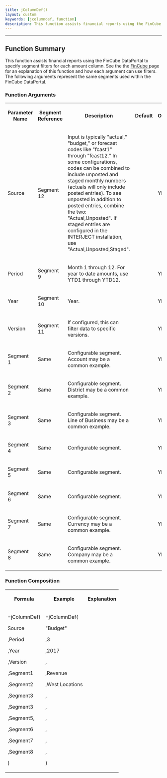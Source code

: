 ```yaml
---
title: jColumnDef()
layout: custom
keywords: [jcolumndef, function]
description: This function assists financial reports using the FinCube DataPortal to specify segment filters for each amount column. 
---
```

* * *

##  Function Summary 

This function assists financial reports using the FinCube DataPortal to specify segment filters for each amount column. See the the [ FinCube ](/wIndex/FinCube---The-Financial-Cube.html) page for an explanation of this function and how each argument can use filters. The following arguments represent the same segments used within the FinCube DataPortal. 

###  Function Arguments   
  
<table>  
<tr>  
<th>

Parameter Name 
</th>  
<th>

Segment Reference 
</th>  
<th>

Description 
</th>  
<th>

Default 
</th>  
<th>

Optional 
</th> </tr>  
<tr>  
<td>



Source 


</td>  
<td>

Segment 12 
</td>  
<td>

Input is typically "actual," "budget," or forecast codes like "fcast1" through "fcast12." In some configurations, codes can be combined to include unposted and staged monthly numbers (actuals will only include posted entries). To see unposted in addition to posted entries, combine the two: "Actual,Unposted". If staged entries are configured in the INTERJECT installation, use "Actual,Unposted,Staged". 
</td>  
<td>


</td>  
<td>



YES 


</td> </tr>  
<tr>  
<td>

Period 
</td>  
<td>

Segment 9 
</td>  
<td>



Month 1 through 12. For year to date amounts, use YTD1 through YTD12. 


</td>  
<td>


</td>  
<td>

YES 
</td> </tr>  
<tr>  
<td>

Year  
</td>  
<td>

Segment 10 
</td>  
<td>

Year. 
</td>  
<td>


</td>  
<td>

YES  
</td> </tr>  
<tr>  
<td>

Version 
</td>  
<td>

Segment 11 
</td>  
<td>

If configured, this can filter data to specific versions. 
</td>  
<td>


</td>  
<td>

YES 
</td> </tr>  
<tr>  
<td>

Segment 1 
</td>  
<td>

Same 
</td>  
<td>

Configurable segment. Account may be a common example. 
</td>  
<td>

  

</td>  
<td>

YES  
</td> </tr>  
<tr>  
<td>

Segment 2 
</td>  
<td>

Same 
</td>  
<td>

Configurable segment. District may be a common example.  
</td>  
<td>

  

</td>  
<td>

YES  
</td> </tr>  
<tr>  
<td>

Segment 3 
</td>  
<td>

Same  
</td>  
<td>

Configurable segment. Line of Business may be a common example.  
</td>  
<td>

  

</td>  
<td>

YES  
</td> </tr>  
<tr>  
<td>

Segment 4 
</td>  
<td>

Same  
</td>  
<td>

Configurable segment.  
</td>  
<td>

  

</td>  
<td>

YES  
</td> </tr>  
<tr>  
<td>

Segment 5 
</td>  
<td>

Same  
</td>  
<td>

Configurable segment.  
</td>  
<td>

  

</td>  
<td>

YES  
</td> </tr>  
<tr>  
<td>

Segment 6 
</td>  
<td>

Same  
</td>  
<td>

Configurable segment.  
</td>  
<td>

  

</td>  
<td>

YES  
</td> </tr>  
<tr>  
<td>

Segment 7 
</td>  
<td>

Same  
</td>  
<td>

Configurable segment. Currency may be a common example.  
</td>  
<td>

  

</td>  
<td>

YES  
</td> </tr>  
<tr>  
<td>

Segment 8 
</td>  
<td>

Same  
</td>  
<td>

Configurable segment. Company may be a common example.  
</td>  
<td>

  

</td>  
<td>

YES  
</td> </tr> </table>

###  Function Composition   
  
<table>  
<tr>  
<th>

Formula 
</th>  
<th>

Example 
</th>  
<th>

Explanation 
</th> </tr>  
<tr>  
<td>



=jColumnDef( 

Source 

,Period 

,Year 

,Version 

,Segment1 

,Segment2 

,Segment3 

,Segment3 

,Segment5, 

,Segment6 

,Segment7 

,Segment8 

) 


</td>  
<td>



=jColumnDef( 

"Budget" 

,3 

,2017 

, 

,Revenue 

,West Locations 

, 

, 

, 

, 

, 

, 

) 


</td>  
<td>



  



</td> </tr> </table>
